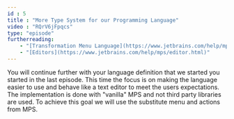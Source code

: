 ```yaml
---
id : 5
title : "More Type System for our Programming Language"
video : "RQrV6jFpqcs"
type: "episode"
furtherreading:
    - "[Transformation Menu Language﻿](https://www.jetbrains.com/help/mps/transformation-menu-language.html)"
    - "[Editors](https://www.jetbrains.com/help/mps/editor.html)"
---
```


You will continue further with your language definition that we started you started in the last episode. This time the focus is on making the language easier to use and behave like a text editor to meet the users expectations. The implementation is done with "vanilla" MPS and not third party libraries are used. To achieve this goal we will use the substitute menu and actions from MPS. 